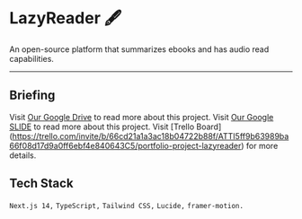 # LazyReader 🖋️
An open-source platform that summarizes ebooks and has audio read capabilities.

----------------

## Briefing
Visit [Our Google Drive](https://docs.google.com/document/d/1mTVvMwU9OQ1Drx-D93FBZywASjKDXzqXS6vNmeIf4F0/edit?usp=sharing) to read more about this project.
Visit [Our Google SLIDE](https://docs.google.com/presentation/d/1AK7_hJ6PrE2orWktHlbnGwahE7QYDtC30nMM8Pc0mwg/edit?usp=sharing) to read more about this project.
Visit [Trello Board] (https://trello.com/invite/b/66cd21a1a3ac18b04722b88f/ATTI5ff9b63989ba66f08d17d9a0ff6ebf4e840643C5/portfolio-project-lazyreader) for more details.

## Tech Stack

`Next.js 14,` `TypeScript,` `Tailwind CSS,` `Lucide,` `framer-motion.`
